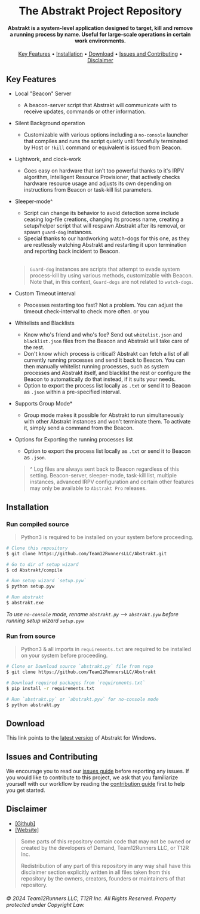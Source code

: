 <h1 align="center">
  The Abstrakt Project Repository
  <br>
</h1>

<h4 align="center">Abstrakt is a system-level application designed to target, kill and remove a running process by name. Useful for large-scale operations in certain work environments.</h4>

<p align="center">
  <a href="#key-features">Key Features</a> •
  <a href="#installation">Installation</a> •
  <a href="#download">Download</a> •
  <a href="#issues-and-contributing">Issues and Contributing</a> •
  <a href="#disclaimer">Disclaimer</a>
</p>


## Key Features

* Local "Beacon" Server 
  - A beacon-server script that Abstrakt will communicate with to receive updates, commands or other information.
* Silent Background operation 
  - Customizable with various options including a `no-console` launcher that compiles and runs the script quietly until forcefully terminated by Host or `!kill` command or equivalent is issued from Beacon.
* Lightwork, and clock-work
  - Goes easy on hardware that isn't too powerful thanks to it's IRPV algorithm, Intelligent Resource Provisioner, that actively checks hardware resource usage and adjusts its own depending on instructions from Beacon or task-kill list parameters.
* Sleeper-mode^
  - Script can change its behavior to avoid detection some include ceasing log-file creations, changing its process name, creating a setup/helper script that will respawn Abstrakt after its removal, or spawn `guard-dog` instances.
  - Special thanks to our hardworking watch-dogs for this one, as they are restlessly watching Abstrakt and restarting it upon termination and reporting back incident to Beacon.
<br></br>
  > `Guard-dog` instances are scripts that attempt to evade system process-kill by using various methods, customizable with Beacon.
  > Note that, in this context, `Guard-dogs` are not related to `watch-dogs`.

* Custom Timeout interval 
  - Processes restarting too fast? Not a problem. You can adjust the timeout check-interval to check more often. or you 
* Whitelists and Blacklists
  - Know who's friend and who's foe? Send out `whitelist.json` and `blacklist.json` files from the Beacon and Abstrakt will take care of the rest.
  - Don't know which process is critical? Abstrakt can fetch a list of all currently running processes and send it back to Beacon. You can then manually whitelist running processes, such as system processes and Abstrakt itself, and blacklist the rest or configure the Beacon to automatically do that instead, if it suits your needs.
  - Option to export the process list locally as `.txt` or send it to Beacon as `.json` within a pre-specified interval.
* Supports Group Mode* 
  - Group mode makes it possible for Abstrakt to run simultaneously with other Abstrakt instances and won't terminate them. To activate it, simply send a command from the Beacon.
* Options for Exporting the running processes list
  - Option to export the process list locally as `.txt` or send it to Beacon as `.json`.

  > ^ Log files are always sent back to Beacon regardless of this setting. 
  > Beacon-server, sleeper-mode, task-kill list, multiple instances, advanced IRPV configuration and certain other features may only be available to `Abstrakt Pro` releases.


## Installation
 
<h3>Run compiled source</br></h3>

> Python3 is required to be installed on your system before proceeding. 

```bash
# Clone this repository
$ git clone https://github.com/Team12RunnersLLC/Abstrakt.git

# Go to dir of setup wizard
$ cd Abstrakt/compile

# Run setup wizard `setup.pyw`
$ python setup.pyw

# Run abstrakt 
$ abstrakt.exe
```
<em> To use `no-console` mode, rename `abstrakt.py` --> `abstrakt.pyw` before running setup wizard `setup.pyw` </em>

<h3>Run from source</br></h3>

> Python3 & all imports in `requirements.txt` are required to be installed on your system before proceeding.

```bash
# Clone or Download source `abstrakt.py` file from repo
$ git clone https://github.com/Team12RunnersLLC/Abstrakt

# Download required packages from `requirements.txt`
$ pip install -r requirements.txt

# Run `abstrakt.py` or `abstrakt.pyw` for no-console mode
$ python abstrakt.py
```


## Download

This link points to the [latest version](https://github.com/Team12RunnersLLC/Abstrakt.git) of Abstrakt for Windows.


## Issues and Contributing

We encourage you to read our [issues guide](https://github.com/Team12RunnersLLC/Abstrackt/issue-reporting.md) before reporting any issues.
If you would like to contribute to this project, we ask that you familiarize yourself with our workflow by reading the [contribution guide](https://github.com/Team12RunnersLLC/Astrakt/contribute.md) first to help you get started.


## Disclaimer

* [[Github]](https://github.com/Team12RunnersLLC) 
* [[Website]](https://t12r.pythonanywhere.com/) </br>


> Some parts of this repository contain code that may not be owned or created by the developers of Demand, Team12Runners LLC, or T12R Inc.</br>
>
> Redistribution of any part of this repository in any way shall have this disclaimer section explicitly written in all files taken from this repository by the owners, creators, founders or maintainers of that repository.</br>


###### <em> © 2024 Team12Runners LLC, T12R Inc. All Rights Reserved. Property protected under Copyright Law.</em>
